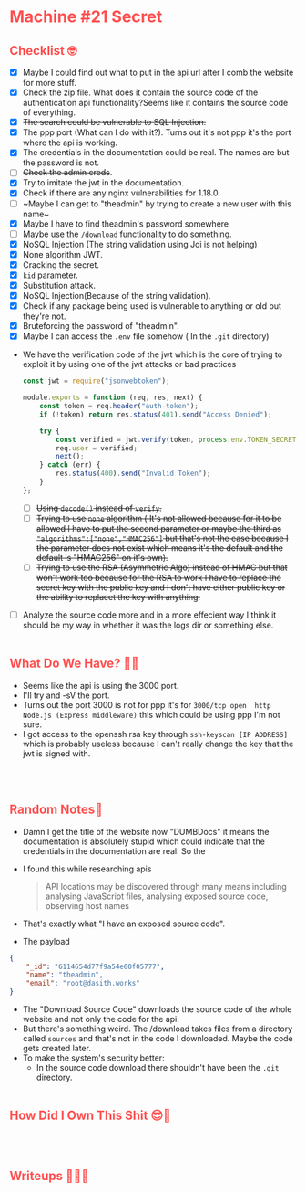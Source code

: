 # <span style="color:#FF5050">Machine #21 Secret</span>  


## <span style="color:#FF5050">Checklist 🤓   

- [x] Maybe I could find out what to put in the api url after I comb the website for more stuff.
- [x] Check the zip file. What does it contain the source code of the authentication api functionality?Seems like it contains the source code of everything.
- [x] ~~The search could be vulnerable to SQL Injection.~~
- [x] The ppp port (What can I do with it?). Turns out it's not ppp it's the port where the api is working.
- [x] The credentials in the documentation could be real. The names are but the password is not.
- [ ] ~~Check the admin creds~~.
- [x] Try to imitate the jwt in the documentation.
- [x] Check if there are any nginx vulnerabilities for 1.18.0.
- [ ] ~Maybe I can get to "theadmin" by trying to create a new user with this name~
- [x] Maybe I have to find theadmin's password somewhere
- [ ] Maybe use the `/download` functionality to do something.
- [x] NoSQL Injection (The string validation using Joi is not helping)
- [x] None algorithm JWT.
- [x] Cracking the secret.
- [x] `kid` parameter.
- [x] Substitution attack.
- [x] NoSQL Injection(Because of the string validation).  
- [x] Check if any package being used is vulnerable to anything or old but they're not.
- [x] Bruteforcing the password of "theadmin".
- [x] Maybe I can access the `.env` file somehow ( In the `.git` directory)

* We have the verification code of the jwt which is the core of trying to exploit it by using one of the jwt attacks or bad practices  
  ```js
  const jwt = require("jsonwebtoken");

  module.exports = function (req, res, next) {
      const token = req.header("auth-token");
      if (!token) return res.status(401).send("Access Denied");

      try {
          const verified = jwt.verify(token, process.env.TOKEN_SECRET);
          req.user = verified;
          next();
      } catch (err) {
          res.status(400).send("Invalid Token");
      }
  };
  ```

  - [ ] ~~Using `decode()` instead of `verify`.~~   
  - [ ] ~~Trying to use `none` algorithm ( It's not allowed because for it to be allowed I have to put the second parameter or maybe the third as `"algorithms":["none","HMAC256"]` but that's not the case because I the parameter does not exist which means it's the default and the default is "HMAC256" on it's own).~~ 
  - [ ] ~~Trying to use the RSA (Asymmetric Algo) instead of HMAC but that won't work too because for the RSA to work I have to replace the secret key with the public key and I don't have either public key or the ability to replacet the key with anything.~~
- [ ] Analyze the source code more and in a more effecient way I think it should be my way in whether it was the logs dir or something else.
<br/><br/>


## <span style="color:#FF5050">What Do We Have? 🤔🤔 

* Seems like the api is using the 3000 port.
* I'll try and -sV the port.
* Turns out the port 3000 is not for ppp it's for `3000/tcp open  http    Node.js (Express middleware)` this which could be using ppp I'm not sure.
* I got access to the openssh rsa key through `ssh-keyscan [IP ADDRESS]` which is probably useless because I can't really change the key that the jwt is signed with.  


<br/><br/>


## <span style="color:#FF5050">Random Notes👀  
* Damn I get the title of the website now "DUMBDocs" it means the documentation is absolutely stupid which could indicate that the credentials in the documentation are real. So the 

* I found this while researching apis  
  <blockquote>
  API locations may be discovered through many means including analysing JavaScript files, analysing exposed source code, observing host names
  </blockquote>
* That's exactly what "I have an exposed source code".
* The payload  
```json
{
    "_id": "6114654d77f9a54e00f05777",
    "name": "theadmin",
    "email": "root@dasith.works"
}
```

* The "Download Source Code" downloads the source code of the whole website and not only the code for the api. 
* But there's something weird. The /download takes files from a directory called `sources` and that's not in the code I downloaded. Maybe the code gets created later.  
* To make the system's security better:  
  * In the source code download there shouldn't have been the `.git` directory.
<br/><br/>

## <span style="color:#FF5050">How Did I Own This Shit 😎🥳 


<br/><br/>

## <span style="color:#FF5050">Writeups ✍🏽📓   


<br/><br/> 
